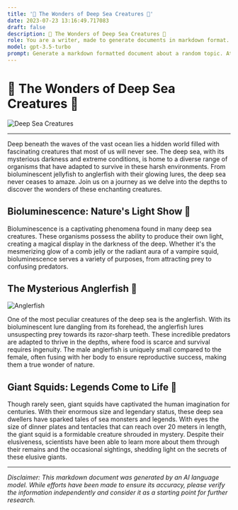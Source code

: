 ```yaml
---
title: '🌟 The Wonders of Deep Sea Creatures 🐠'
date: 2023-07-23 13:16:49.717083
draft: false
description: 🌟 The Wonders of Deep Sea Creatures 🐠
role: You are a writer, made to generate documents in markdown format. It is very important that all of the documents you generate are in valid markdown format.
model: gpt-3.5-turbo
prompt: Generate a markdown formatted document about a random topic. At the bottom, include a disclaimer explaining that the document was generated by you. The first line of the document should be the title. Make sure that the entire document is in proper markdown format, using a mix of various tags to make the document visually appealing.
---
```


# 🌟 The Wonders of Deep Sea Creatures 🐠

![Deep Sea Creatures](https://example.com/deep-sea-creatures.jpg)

---

Deep beneath the waves of the vast ocean lies a hidden world filled with fascinating creatures that most of us will never see. The deep sea, with its mysterious darkness and extreme conditions, is home to a diverse range of organisms that have adapted to survive in these harsh environments. From bioluminescent jellyfish to anglerfish with their glowing lures, the deep sea never ceases to amaze. Join us on a journey as we delve into the depths to discover the wonders of these enchanting creatures.

## Bioluminescence: Nature's Light Show 🌌

Bioluminescence is a captivating phenomena found in many deep sea creatures. These organisms possess the ability to produce their own light, creating a magical display in the darkness of the deep. Whether it's the mesmerizing glow of a comb jelly or the radiant aura of a vampire squid, bioluminescence serves a variety of purposes, from attracting prey to confusing predators. 

## The Mysterious Anglerfish 🎣

![Anglerfish](https://example.com/anglerfish.jpg)

One of the most peculiar creatures of the deep sea is the anglerfish. With its bioluminescent lure dangling from its forehead, the anglerfish lures unsuspecting prey towards its razor-sharp teeth. These incredible predators are adapted to thrive in the depths, where food is scarce and survival requires ingenuity. The male anglerfish is uniquely small compared to the female, often fusing with her body to ensure reproductive success, making them a true wonder of nature.

## Giant Squids: Legends Come to Life 🦑

Though rarely seen, giant squids have captivated the human imagination for centuries. With their enormous size and legendary status, these deep sea dwellers have sparked tales of sea monsters and legends. With eyes the size of dinner plates and tentacles that can reach over 20 meters in length, the giant squid is a formidable creature shrouded in mystery. Despite their elusiveness, scientists have been able to learn more about them through their remains and the occasional sightings, shedding light on the secrets of these elusive giants.

---

*Disclaimer: This markdown document was generated by an AI language model. While efforts have been made to ensure its accuracy, please verify the information independently and consider it as a starting point for further research.*